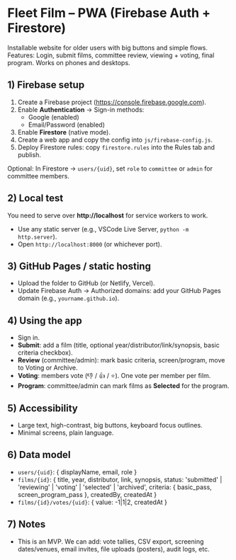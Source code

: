 # Fleet Film – PWA (Firebase Auth + Firestore)

Installable website for older users with big buttons and simple flows.
Features: Login, submit films, committee review, viewing + voting, final program. Works on phones and desktops.


## 1) Firebase setup
1. Create a Firebase project (https://console.firebase.google.com).
2. Enable **Authentication** → Sign-in methods:
   - Google (enabled)
   - Email/Password (enabled)
3. Enable **Firestore** (native mode).
4. Create a web app and copy the config into `js/firebase-config.js`.
5. Deploy Firestore rules: copy `firestore.rules` into the Rules tab and publish.

Optional: In Firestore → `users/{uid}`, set `role` to `committee` or `admin` for committee members.

## 2) Local test
You need to serve over **http://localhost** for service workers to work.
- Use any static server (e.g., VSCode Live Server, `python -m http.server`).
- Open `http://localhost:8000` (or whichever port).

## 3) GitHub Pages / static hosting
- Upload the folder to GitHub (or Netlify, Vercel).
- Update Firebase Auth → Authorized domains: add your GitHub Pages domain (e.g., `yourname.github.io`).

## 4) Using the app
- Sign in.
- **Submit**: add a film (title, optional year/distributor/link/synopsis, basic criteria checkbox).
- **Review** (committee/admin): mark basic criteria, screen/program, move to Voting or Archive.
- **Voting**: members vote (👎 / 👍 / ⭐). One vote per member per film.
- **Program**: committee/admin can mark films as **Selected** for the program.

## 5) Accessibility
- Large text, high-contrast, big buttons, keyboard focus outlines.
- Minimal screens, plain language.

## 6) Data model
- `users/{uid}`: { displayName, email, role }
- `films/{id}`: {
    title, year, distributor, link, synopsis,
    status: 'submitted' | 'reviewing' | 'voting' | 'selected' | 'archived',
    criteria: { basic_pass, screen_program_pass },
    createdBy, createdAt
  }
- `films/{id}/votes/{uid}`: { value: -1|1|2, createdAt }

## 7) Notes
- This is an MVP. We can add: vote tallies, CSV export, screening dates/venues, email invites, file uploads (posters), audit logs, etc.